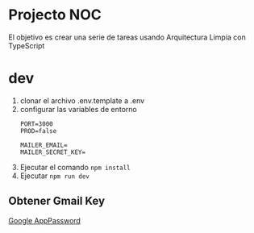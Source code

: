# Projecto NOC

El objetivo es crear una serie de tareas usando Arquitectura Limpia con TypeScript

# dev
1. clonar el archivo .env.template a .env
2. configurar las variables de entorno
    ```
    PORT=3000
    PROD=false

    MAILER_EMAIL=
    MAILER_SECRET_KEY=
    ```
3. Ejecutar el comando ``` npm install ```
4. Ejecutar ``` npm run dev ```

## Obtener Gmail Key
[Google AppPassword](https://myaccount.google.com/u/0/apppasswords)